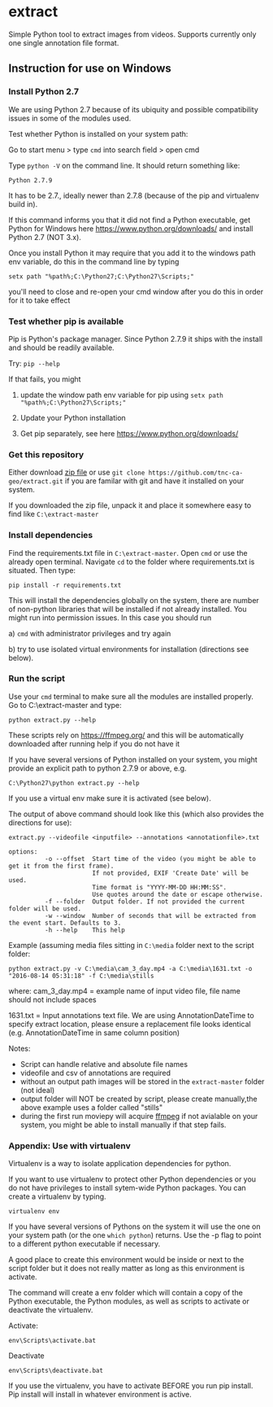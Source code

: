 # extract

Simple Python tool to extract images from videos. Supports currently only one single annotation file format.

## Instruction for use on Windows

### Install Python 2.7

We are using Python 2.7 because of its ubiquity and possible compatibility
issues in some of the modules used.

Test whether Python is installed on your system path:

Go to start menu > type ```cmd``` into search field > open cmd

Type ```python -V``` on the command line. It should return something like:

```Python 2.7.9```

It has to be 2.7., ideally newer than 2.7.8 (because of the pip and virtualenv build in).

If this command informs you that it did not find a Python executable, get Python for Windows here 
https://www.python.org/downloads/ and install Python 2.7 (NOT 3.x).

Once you install Python it may require that you add it to the windows path env variable, do this in the command line by typing

```setx path "%path%;C:\Python27;C:\Python27\Scripts;"```

you'll need to close and re-open your cmd window after you do this in order for it to take effect

### Test whether pip is available

Pip is Python's package manager. Since Python 2.7.9 it ships with the install and should be readily available.

Try: ```pip --help```

If that fails, you might

1. update the window path env variable for pip using ```setx path "%path%;C:\Python27\Scripts;"```

2. Update your Python installation

3. Get pip separately, see here https://www.python.org/downloads/

### Get this repository 

Either download [zip file](https://codeload.github.com/tnc-ca-geo/extract/zip/master) or use 
```git clone https://github.com/tnc-ca-geo/extract.git``` if you are familar with git and have it installed on your system.

If you downloaded the zip file, unpack it and place it somewhere easy to find like ```C:\extract-master```

### Install dependencies

Find the requirements.txt file in ```C:\extract-master```. Open ```cmd``` or use the already open terminal. Navigate ```cd``` to the folder where requirements.txt is situated. Then type:

```pip install -r requirements.txt```

This will install the dependencies globally on the system, there are number of non-python libraries that will be installed if not already installed. You might run into permission issues. In this case you should run


a) ```cmd``` with administrator privileges and try again

b) try to use isolated virtual environments for installation (directions see below).


### Run the script

Use your ```cmd``` terminal to make sure all the modules are installed properly. Go to C:\extract-master and type:

```python extract.py --help```

These scripts rely on https://ffmpeg.org/ and this will be automatically downloaded after running help if you do not have it

If you have several versions of Python installed on your system, you might provide an explicit path to python 2.7.9 or above, e.g.

```C:\Python27\python extract.py --help```

If you use a virtual env make sure it is activated (see below).

The output of above command should look like this (which also provides the directions for use):

```
extract.py --videofile <inputfile> --annotations <annotationfile>.txt

options:
          -o --offset  Start time of the video (you might be able to get it from the first frame).
                       If not provided, EXIF 'Create Date' will be used.
                       Time format is "YYYY-MM-DD HH:MM:SS". 
                       Use quotes around the date or escape otherwise.
          -f --folder  Output folder. If not provided the current folder will be used.
          -w --window  Number of seconds that will be extracted from the event start. Defaults to 3.
          -h --help    This help
```

Example (assuming media files sitting in ```C:\media``` folder next to the script folder:

```
python extract.py -v C:\media\cam_3_day.mp4 -a C:\media\1631.txt -o "2016-08-14 05:31:18" -f C:\media\stills
```
where:
cam_3_day.mp4 = example name of input video file, file name should not include spaces

1631.txt = Input annotations text file. We are using AnnotationDateTime to specify extract location, please ensure a replacement file looks identical (e.g. AnnotationDateTime in same column position)

Notes:

- Script can handle relative and absolute file names
- videofile and csv of annotations are required
- without an output path images will be stored in the ```extract-master``` folder (not ideal)
- output folder will NOT be created by script, please create manually,the above example uses a folder called "stills"
- during the first run moviepy will acquire [ffmpeg](https://www.ffmpeg.org/) if not avialable on your system, you might be able to install manually if that step fails.

### Appendix: Use with virtualenv

Virtualenv is a way to isolate application dependencies for python.

If you want to use virtualenv to protect other Python dependencies or you do not have privileges to install sytem-wide Python packages. You can create a virtualenv by typing.

```
virtualenv env
``` 

If you have several versions of Pythons on the system it will use the one on your system path (or the one ```which python```) returns. Use the -p flag to point to a different python executable if necessary.

A good place to create this environment would be inside or next to the script folder but it does not really matter as long as this environment is activate.

The command will create a env folder which will contain a copy of the Python executable, the Python modules, as well as scripts to activate or deactivate the virtualenv. 

Activate:

```
env\Scripts\activate.bat
```

Deactivate

```
env\Scripts\deactivate.bat
```

If you use the virtualenv, you have to activate BEFORE you run pip install. Pip install will install in whatever environment is active.
